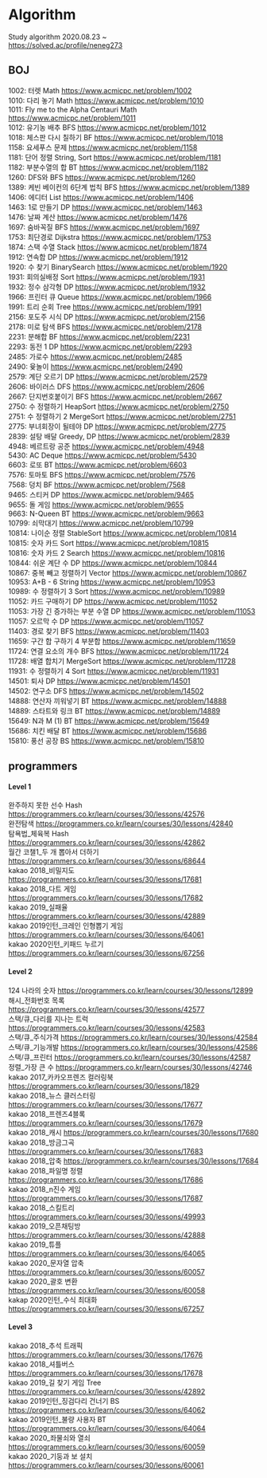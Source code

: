 # Algorithm
Study algorithm 2020.08.23 ~  
https://solved.ac/profile/neneg273  

## BOJ
1002: 터렛 Math https://www.acmicpc.net/problem/1002  
1010: 다리 놓기 Math https://www.acmicpc.net/problem/1010  
1011: Fly me to the Alpha Centauri Math https://www.acmicpc.net/problem/1011  
1012: 유기농 배추 BFS https://www.acmicpc.net/problem/1012  
1018: 체스판 다시 칠하기 BF https://www.acmicpc.net/problem/1018  
1158: 요세푸스 문제 https://www.acmicpc.net/problem/1158  
1181: 단어 정렬 String, Sort https://www.acmicpc.net/problem/1181  
1182: 부분수열의 합 BT https://www.acmicpc.net/problem/1182  
1260: DFS와 BFS https://www.acmicpc.net/problem/1260  
1389: 케빈 베이컨의 6단계 법칙 BFS https://www.acmicpc.net/problem/1389  
1406: 에디터 List https://www.acmicpc.net/problem/1406  
1463: 1로 만들기 DP https://www.acmicpc.net/problem/1463  
1476: 날짜 계산 https://www.acmicpc.net/problem/1476  
1697: 숨바꼭질 BFS https://www.acmicpc.net/problem/1697  
1753: 최단경로 Dijkstra https://www.acmicpc.net/problem/1753  
1874: 스택 수열 Stack https://www.acmicpc.net/problem/1874  
1912: 연속합 DP https://www.acmicpc.net/problem/1912  
1920: 수 찾기 BinarySearch https://www.acmicpc.net/problem/1920  
1931: 회의실배정 Sort https://www.acmicpc.net/problem/1931  
1932: 정수 삼각형 DP https://www.acmicpc.net/problem/1932  
1966: 프린터 큐 Queue https://www.acmicpc.net/problem/1966  
1991: 트리 순회 Tree https://www.acmicpc.net/problem/1991  
2156: 포도주 시식 DP https://www.acmicpc.net/problem/2156  
2178: 미로 탐색 BFS https://www.acmicpc.net/problem/2178  
2231: 분해합 BF https://www.acmicpc.net/problem/2231  
2293: 동전 1 DP https://www.acmicpc.net/problem/2293  
2485: 가로수 https://www.acmicpc.net/problem/2485  
2490: 윷놀이 https://www.acmicpc.net/problem/2490  
2579: 계단 오르기 DP https://www.acmicpc.net/problem/2579  
2606: 바이러스 DFS https://www.acmicpc.net/problem/2606  
2667: 단지번호붙이기 BFS https://www.acmicpc.net/problem/2667  
2750: 수 정렬하기 HeapSort https://www.acmicpc.net/problem/2750  
2751: 수 정렬하기 2 MergeSort https://www.acmicpc.net/problem/2751  
2775: 부녀회장이 될테야 DP https://www.acmicpc.net/problem/2775  
2839: 설탕 배달 Greedy, DP https://www.acmicpc.net/problem/2839  
4948: 베르트랑 공준 https://www.acmicpc.net/problem/4948  
5430: AC Deque https://www.acmicpc.net/problem/5430  
6603: 로또 BT https://www.acmicpc.net/problem/6603  
7576: 토마토 BFS https://www.acmicpc.net/problem/7576  
7568: 덩치 BF https://www.acmicpc.net/problem/7568  
9465: 스티커 DP https://www.acmicpc.net/problem/9465  
9655: 돌 게임 https://www.acmicpc.net/problem/9655  
9663: N-Queen BT https://www.acmicpc.net/problem/9663  
10799: 쇠막대기 https://www.acmicpc.net/problem/10799  
10814: 나이순 정렬 StableSort https://www.acmicpc.net/problem/10814  
10815: 숫자 카드 Sort https://www.acmicpc.net/problem/10815  
10816: 숫자 카드 2 Search https://www.acmicpc.net/problem/10816  
10844: 쉬운 계단 수 DP https://www.acmicpc.net/problem/10844  
10867: 중복 빼고 정렬하기 Vector https://www.acmicpc.net/problem/10867  
10953: A+B - 6 String https://www.acmicpc.net/problem/10953  
10989: 수 정렬하기 3 Sort https://www.acmicpc.net/problem/10989  
11052: 카드 구매하기 DP https://www.acmicpc.net/problem/11052  
11053: 가장 긴 증가하는 부분 수열 DP https://www.acmicpc.net/problem/11053  
11057: 오르막 수 DP https://www.acmicpc.net/problem/11057  
11403: 경로 찾기 BFS https://www.acmicpc.net/problem/11403  
11659: 구간 합 구하기 4 부분합 https://www.acmicpc.net/problem/11659  
11724: 연결 요소의 개수 BFS https://www.acmicpc.net/problem/11724  
11728: 배열 합치기 MergeSort https://www.acmicpc.net/problem/11728  
11931: 수 정렬하기 4 Sort https://www.acmicpc.net/problem/11931  
14501: 퇴사 DP https://www.acmicpc.net/problem/14501  
14502: 연구소 DFS https://www.acmicpc.net/problem/14502  
14888: 연산자 끼워넣기 BT https://www.acmicpc.net/problem/14888  
14889: 스타트와 링크 BT https://www.acmicpc.net/problem/14889  
15649: N과 M (1) BT https://www.acmicpc.net/problem/15649  
15686: 치킨 배달 BT https://www.acmicpc.net/problem/15686  
15810: 풍선 공장 BS https://www.acmicpc.net/problem/15810  
  
  
## programmers
#### Level 1
완주하지 못한 선수 Hash https://programmers.co.kr/learn/courses/30/lessons/42576  
완전탐색 https://programmers.co.kr/learn/courses/30/lessons/42840  
탐욕법_체육복 Hash https://programmers.co.kr/learn/courses/30/lessons/42862  
월간 코챌1_두 개 뽑아서 더하기 https://programmers.co.kr/learn/courses/30/lessons/68644  
kakao 2018_비밀지도 https://programmers.co.kr/learn/courses/30/lessons/17681  
kakao 2018_다트 게임 https://programmers.co.kr/learn/courses/30/lessons/17682  
kakao 2019_실패율 https://programmers.co.kr/learn/courses/30/lessons/42889  
kakao 2019인턴_크레인 인형뽑기 게임 https://programmers.co.kr/learn/courses/30/lessons/64061  
kakao 2020인턴_키패드 누르기 https://programmers.co.kr/learn/courses/30/lessons/67256  
#### Level 2
124 나라의 숫자  https://programmers.co.kr/learn/courses/30/lessons/12899  
해시_전화번호 목록 https://programmers.co.kr/learn/courses/30/lessons/42577  
스택/큐_다리를 지나는 트럭 https://programmers.co.kr/learn/courses/30/lessons/42583  
스택/큐_주식가격 https://programmers.co.kr/learn/courses/30/lessons/42584  
스택/큐_기능개발 https://programmers.co.kr/learn/courses/30/lessons/42586  
스택/큐_프린터 https://programmers.co.kr/learn/courses/30/lessons/42587  
정렬_가장 큰 수 https://programmers.co.kr/learn/courses/30/lessons/42746  
kakao 2017_카카오프렌즈 컬러링북 https://programmers.co.kr/learn/courses/30/lessons/1829  
kakao 2018_뉴스 클러스터링  https://programmers.co.kr/learn/courses/30/lessons/17677  
kakao 2018_프렌즈4블록 https://programmers.co.kr/learn/courses/30/lessons/17679  
kakao 2018_캐시 https://programmers.co.kr/learn/courses/30/lessons/17680  
kakao 2018_방금그곡 https://programmers.co.kr/learn/courses/30/lessons/17683  
kakao 2018_압축 https://programmers.co.kr/learn/courses/30/lessons/17684  
kakao 2018_파일명 정렬 https://programmers.co.kr/learn/courses/30/lessons/17686  
kakao 2018_n진수 게임  https://programmers.co.kr/learn/courses/30/lessons/17687  
kakao 2018_스킬트리 https://programmers.co.kr/learn/courses/30/lessons/49993  
kakao 2019_오픈채팅방 https://programmers.co.kr/learn/courses/30/lessons/42888  
kakao 2019_튜플  https://programmers.co.kr/learn/courses/30/lessons/64065  
kakao 2020_문자열 압축 https://programmers.co.kr/learn/courses/30/lessons/60057  
kakao 2020_괄호 변환 https://programmers.co.kr/learn/courses/30/lessons/60058  
kakap 2020인턴_수식 최대화 https://programmers.co.kr/learn/courses/30/lessons/67257  
#### Level 3
kakao 2018_추석 트래픽 https://programmers.co.kr/learn/courses/30/lessons/17676  
kakao 2018_셔틀버스 https://programmers.co.kr/learn/courses/30/lessons/17678  
kakao 2019_길 찾기 게임 Tree https://programmers.co.kr/learn/courses/30/lessons/42892  
kakao 2019인턴_징검다리 건너기 BS https://programmers.co.kr/learn/courses/30/lessons/64062  
kakao 2019인턴_불량 사용자 BT https://programmers.co.kr/learn/courses/30/lessons/64064  
kakao 2020_좌물쇠와 열쇠 https://programmers.co.kr/learn/courses/30/lessons/60059  
kakao 2020_기둥과 보 설치 https://programmers.co.kr/learn/courses/30/lessons/60061  